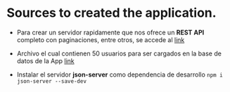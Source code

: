 
# Sources to created the application.

* Para crear un servidor rapidamente que nos ofrece un **REST API** completo con paginaciones, entre otros, se accede al [link](https://www.npmjs.com/package/json-server)

* Archivo el cual contienen 50 usuarios para ser cargados en la base de datos de la App [link](https://gist.github.com/Klerith/7db7e20bda7161d827b6b70cc1e23d02)



*  Instalar el servidor **json-server** como dependencia de desarrollo  ``npm i json-server --save-dev`` 